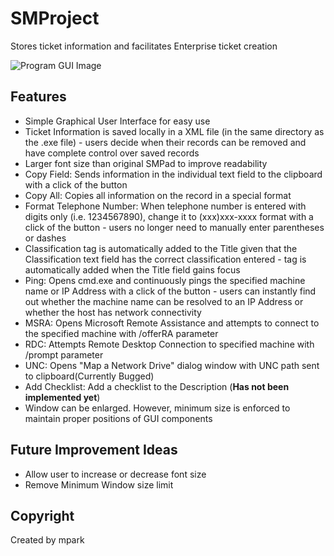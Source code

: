 # SMProject
Stores ticket information and facilitates Enterprise ticket creation

![Program GUI Image](https://cloud.githubusercontent.com/assets/16367862/20277207/9fb6379a-aa6d-11e6-92e1-b212ef10829a.png)

## Features
- Simple Graphical User Interface for easy use
- Ticket Information is saved locally in a XML file (in the same directory as the .exe file) - users decide when their records can be removed and have complete control over saved records
- Larger font size than original SMPad to improve readability
- Copy Field: Sends information in the individual text field to the clipboard with a click of the button
- Copy All: Copies all information on the record in a special format
- Format Telephone Number: When telephone number is entered with digits only (i.e. 1234567890), change it to (xxx)xxx-xxxx format with a click of the button - users no longer need to manually enter parentheses or dashes
- Classification tag is automatically added to the Title given that the Classification text field has the correct classification entered - tag is automatically added when the Title field gains focus
- Ping: Opens cmd.exe and continuously pings the specified machine name or IP Address with a click of the button - users can instantly find out whether the machine name can be resolved to an IP Address or whether the host has network connectivity
- MSRA: Opens Microsoft Remote Assistance and attempts to connect to the specified machine with /offerRA parameter
- RDC: Attempts Remote Desktop Connection to specified machine with /prompt parameter
- UNC: Opens "Map a Network Drive" dialog window with UNC path sent to clipboard(Currently Bugged)
- Add Checklist: Add a checklist to the Description (**Has not been implemented yet**)
- Window can be enlarged. However, minimum size is enforced to maintain proper positions of GUI components

## Future Improvement Ideas
- Allow user to increase or decrease font size
- Remove Minimum Window size limit

## Copyright
Created by mpark
